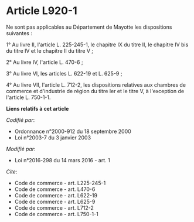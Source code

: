 # Article L920-1

Ne sont pas applicables au Département de Mayotte les dispositions suivantes : 

1° Au livre II, l'article L. 225-245-1, le chapitre IX du titre II, le chapitre IV bis du titre IV et le chapitre II du titre
V ; 

2° Au livre IV, l'article L. 470-6 ; 

3° Au livre VI, les articles L. 622-19 et L. 625-9 ; 

4° Au livre VII, l'article L. 712-2, les dispositions relatives aux chambres de commerce et d'industrie de région du titre
Ier et le titre V, à l'exception de l'article L. 750-1-1.

**Liens relatifs à cet article**

_Codifié par_:

  - Ordonnance n°2000-912 du 18 septembre 2000
  - Loi n°2003-7 du 3 janvier 2003

_Modifié par_:

  - Loi n°2016-298 du 14 mars 2016 - art. 1

_Cite_:

  - Code de commerce - art. L225-245-1
  - Code de commerce - art. L470-6
  - Code de commerce - art. L622-19
  - Code de commerce - art. L625-9
  - Code de commerce - art. L712-2
  - Code de commerce - art. L750-1-1
